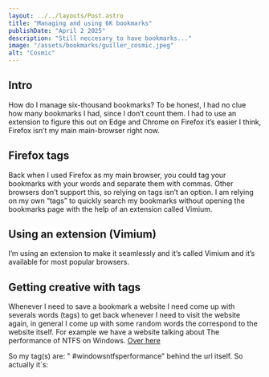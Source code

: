 ```yaml
---
layout: ../../layouts/Post.astro
title: "Managing and using 6K bookmarks"
publishDate: "April 2 2025"
description: "Still neccesary to have bookmarks..."
image: "/assets/bookmarks/guiller_cosmic.jpeg"
alt: "Cosmic"
---
```


## Intro
How do I manage six-thousand bookmarks? To be honest, I had no clue how many bookmarks I had, since I don’t count them. I had to use an extension to figure this out on Edge and Chrome on Firefox it’s easier I think, Firefox isn’t my main main-browser right now.

## Firefox tags
Back when I used Firefox as my main browser, you could tag your bookmarks with your words and separate them with commas. Other browsers don’t support this, so relying on tags isn’t an option.
I am relying on my own “tags” to quickly search my bookmarks without opening the bookmarks page with the help of an extension called Vimium.

## Using an extension (Vimium)
I’m using an extension to make it seamlessly and it’s called Vimium and it’s available for most popular browsers.

## Getting creative with tags
Whenever I need to save a bookmark a website I need come up with severals words (tags) to get back whenever I need to visit the website again, in general I come up with some random words the correspond to the website itself. For example we have a website talking about The performance of NTFS on Windows. [Over here](https://github.com/Microsoft/WSL/issues/873#issuecomment-425272829)

So my tag(s) are: " #windowsntfsperformance" behind the url itself. So actually it´s:


